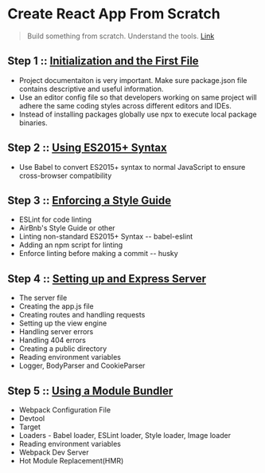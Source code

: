 # Create React App From Scratch

> Build something from scratch. Understand the tools. [Link](https://blog.cloudboost.io/create-a-react-application-from-scratch-part-1-introduction-b2e66dfb3aae)

## Step 1 :: [Initialization and the First File](https://medium.com/@TeeFouad/create-a-react-application-from-scratch-part-2-initialization-and-the-first-file-c7e0ecdaa6bf)

- Project documentaiton is very important. Make sure package.json file contains descriptive and useful information.
- Use an editor config file so that developers working on same project will adhere the same coding styles across different editors and IDEs.
- Instead of installing packages globally use npx to execute local package binaries.

## Step 2 :: [Using ES2015+ Syntax](https://medium.com/@TeeFouad/create-a-react-application-from-scratch-part-3-using-es2015-syntax-4ab0ba7a4254)

- Use Babel to convert ES2015+ syntax to normal JavaScript to ensure cross-browser compatibility

## Step 3 :: [Enforcing a Style Guide](https://medium.com/@TeeFouad/create-a-react-application-from-scratch-part-4-enforcing-a-style-guide-afebd2036938)

- ESLint for code linting
- AirBnb's Style Guide or other
- Linting non-standard ES2015+ Syntax -- babel-eslint
- Adding an npm script for linting
- Enforce linting before making a commit -- husky

## Step 4 :: [Setting up and Express Server](https://medium.com/@TeeFouad/create-a-react-application-from-scratch-part-5-setting-up-an-express-server-7abd8e89420e)

- The server file
- Creating the app.js file
- Creating routes and handling requests
- Setting up the view engine
- Handling server errors
- Handling 404 errors
- Creating a public directory
- Reading environment variables
- Logger, BodyParser and CookieParser

## Step 5 :: [Using a Module Bundler](https://medium.com/@TeeFouad/create-a-react-application-from-scratch-part-6-using-a-module-bundler-ce0b1837e575)

- Webpack Configuration File
- Devtool
- Target
- Loaders - Babel loader, ESLint loader, Style loader, Image loader
- Reading environment variables
- Webpack Dev Server
- Hot Module Replacement(HMR)
